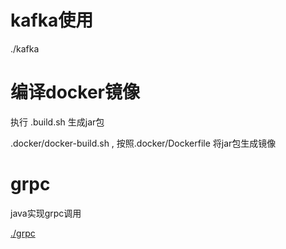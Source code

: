 
# kafka使用
./kafka

# 编译docker镜像
执行 .build.sh 生成jar包

.docker/docker-build.sh , 按照.docker/Dockerfile 将jar包生成镜像

# grpc
java实现grpc调用

[./grpc](./grpc)

